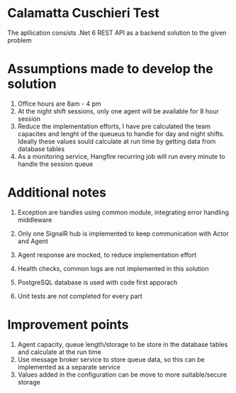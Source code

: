 # Calamatta Cuschieri Test

The apllication consists .Net 6 REST API as a backend solution to the given problem

# Assumptions made to develop the solution
1. Office hours are 8am - 4 pm
2. At the night shift sessions, only one agent will be available for 8 hour session
3. Reduce the implementation efforts, I have pre calculated the team capacites and lenght of the queueus to handle for day and night shifts. 
Ideally these values sould calculate at run time by getting data from database tables
4. As a monitoring service, Hangfire recurring job will run every minute to handle the session queue


# Additional notes

1. Exception are handles using common module, integrating error handling middleware

2. Only one SignalR hub is implemented to keep communication with Actor and Agent

3. Agent response are mocked, to reduce implementation effort

4. Health checks, common logs are not implemented in this solution

5. PostgreSQL database is used with code first apporach

6. Unit tests are not completed for every part

# Improvement points
1. Agent capacity, queue length/storage to be store in the database tables and calculate at the run time
2. Use message broker service to store queue data, so this can be implemented as a separate service
3. Values added in the configuration can be move to more suitable/secure storage